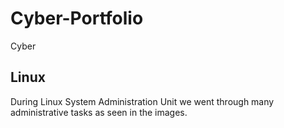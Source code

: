 # Cyber-Portfolio
Cyber

## Linux

During Linux System Administration Unit we went through many administrative tasks as seen in the images.
